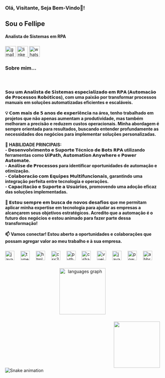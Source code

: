<!--
## Olá! Eu sou o Fellipe


**fellipeafonseca/fellipeafonseca** is a ✨ _special_ ✨ repository because its `README.md` (this file) appears on your GitHub profile.

Here are some ideas to get you started:
- 👯 I’m looking to collaborate on ...
- 🤔 I’m looking for help with ...
- 💬 Ask me about ...
- 📫 How to reach me: ...
- 😄 Pronouns: ...
- ⚡ Fun fact: ...


- Atualmente trabalhando com Automação de Processos em RPA (Robotic Process Automation)
- Estudando ferramentas de automação, técnicas de liderança e frameworks de programação.  
<div align="center">
  <a href="https://github.com/fellipeafonseca">
  <img height="180em" src="https://github-readme-stats.vercel.app/api?username=fellipeafonseca&show_icons=true&theme=dracula&include_all_commits=true&count_private=true"/>
  <img height="180em" src="https://github-readme-stats.vercel.app/api/top-langs/?username=fellipeafonseca&layout=compact&langs_count=7&theme=dracula"/>
</div>

<div style="display: inline_block"><br>
  <img align="center" alt="Fellipe-Csharp" height="30" width="40" src="https://raw.githubusercontent.com/devicons/devicon/master/icons/csharp/csharp-original.svg">
  <img align="center" alt="Fellipe-Js" height="30" width="40" src="https://cdn.jsdelivr.net/gh/devicons/devicon/icons/java/java-original-wordmark.svg">
  <img align="center" alt="Fellipe-Js" height="30" width="40" src="https://raw.githubusercontent.com/devicons/devicon/master/icons/javascript/javascript-plain.svg">
  <img align="center" alt="Fellipe-HTML" height="30" width="40" src="https://raw.githubusercontent.com/devicons/devicon/master/icons/html5/html5-original.svg">
   <img align="center" alt="Fellipe-Ts" height="30" width="40" src="https://raw.githubusercontent.com/devicons/devicon/master/icons/typescript/typescript-plain.svg">
  <img align="center" alt="Fellipe-Python" height="30" width="40" src="https://raw.githubusercontent.com/devicons/devicon/master/icons/python/python-original.svg">
</div>
  
   ##
 
<div> 
  <a href = "mailto:fellipefonseca76@gmail.com"><img src="https://img.shields.io/badge/-Gmail-%23333?style=for-the-badge&logo=gmail&logoColor=white" target="_blank"></a>
  <a href="https://www.linkedin.com/in/fellipe-fonseca/" target="_blank"><img src="https://img.shields.io/badge/-LinkedIn-%230077B5?style=for-the-badge&logo=linkedin&logoColor=white" target="_blank"></a> 
  -->



<h3 align="left">Olá, Visitante, Seja Bem-Vindo👋!</h3>

###

<h2 align="left">Sou o  Fellipe</h2>

<h4 align="left">Analista de Sistemas em RPA</h4>

###

<div align="left">
  <img src="https://img.shields.io/static/v1?message=Gmail&logo=gmail&label=&color=D14836&logoColor=white&labelColor=&style=for-the-badge" height="35" alt="gmail logo"  />
  <a href="www.linkedin.com/in/fellipe-fonseca" target="_blank">
    <img src="https://img.shields.io/static/v1?message=LinkedIn&logo=linkedin&label=&color=0077B5&logoColor=white&labelColor=&style=for-the-badge" height="35" alt="linkedin logo"  />
  </a>
  <img src="https://img.shields.io/static/v1?message=Whatsapp&logo=whatsapp&label=&color=25D366&logoColor=white&labelColor=&style=for-the-badge" height="35" alt="whatsapp logo"  />
</div>

###

<h3 align="left">Sobre mim...</h3>

###

<br clear="both">

<h4 align="left">𝗦𝗼𝘂 𝘂𝗺 𝗔𝗻𝗮𝗹𝗶𝘀𝘁𝗮 𝗱𝗲 𝗦𝗶𝘀𝘁𝗲𝗺𝗮𝘀 𝗲𝘀𝗽𝗲𝗰𝗶𝗮𝗹𝗶𝘇𝗮𝗱𝗼 𝗲𝗺 𝗥𝗣𝗔 (𝗔𝘂𝘁𝗼𝗺𝗮𝗰ã𝗼 𝗱𝗲 𝗣𝗿𝗼𝗰𝗲𝘀𝘀𝗼𝘀 𝗥𝗼𝗯ó𝘁𝗶𝗰𝗼𝘀), com uma paixão por transformar processos manuais em soluções automatizadas eficientes e escaláveis. <br><br>💡 𝗖𝗼𝗺 𝗺𝗮𝗶𝘀 𝗱𝗲 𝟱 𝗮𝗻𝗼𝘀 𝗱𝗲 𝗲𝘅𝗽𝗲𝗿𝗶ê𝗻𝗰𝗶𝗮 na área, tenho trabalhado em projetos que não apenas aumentam a produtividade, mas também melhoram a precisão e reduzem custos operacionais. Minha abordagem é sempre orientada para resultados, buscando entender profundamente as necessidades dos negócios para implementar soluções personalizadas.<br><br>🔧 HABILIDADE PRINCIPAIS:<br>- 𝗗𝗲𝘀𝗲𝗻𝘃𝗼𝗹𝘃𝗶𝗺𝗲𝗻𝘁𝗼 𝗲 𝗦𝘂𝗽𝗼𝗿𝘁𝗲 𝗧é𝗰𝗻𝗶𝗰𝗼 𝗱𝗲 𝗕𝗼𝘁𝘀 𝗥𝗣𝗔 utilizando ferramentas como 𝗨𝗶𝗣𝗮𝘁𝗵, 𝗔𝘂𝘁𝗼𝗺𝗮𝘁𝗶𝗼𝗻 𝗔𝗻𝘆𝘄𝗵𝗲𝗿𝗲 e 𝗣𝗼𝘄𝗲𝗿 𝗔𝘂𝘁𝗼𝗺𝗮𝘁𝗲.<br>- 𝗔𝗻á𝗹𝗶𝘀𝗲 𝗱𝗲 𝗣𝗿𝗼𝗰𝗲𝘀𝘀𝗼𝘀 para identificar oportunidades de automação e otimização.<br>- 𝗖𝗼𝗹𝗮𝗯𝗼𝗿𝗮𝗰ã𝗼 𝗰𝗼𝗺 𝗘𝗾𝘂𝗶𝗽𝗲𝘀 𝗠𝘂𝗹𝘁𝗶𝗳𝘂𝗻𝗰𝗶𝗼𝗻𝗮𝗶𝘀, garantindo uma integração perfeita entre tecnologia e operações.<br>- 𝗖𝗮𝗽𝗮𝗰𝗶𝘁𝗮𝗰ã𝗼 𝗲 𝗦𝘂𝗽𝗼𝗿𝘁𝗲 𝗮 𝗨𝘀𝘂á𝗿𝗶𝗼𝘀, promovendo uma adoção eficaz das soluções implementadas.<br><br>🌟 𝗘𝘀𝘁𝗼𝘂 𝘀𝗲𝗺𝗽𝗿𝗲 𝗲𝗺 𝗯𝘂𝘀𝗰𝗮 𝗱𝗲 𝗻𝗼𝘃𝗼𝘀 𝗱𝗲𝘀𝗮𝗳𝗶𝗼𝘀 que me permitam aplicar minha expertise em tecnologia para ajudar as empresas a alcançarem seus objetivos estratégicos. Acredito que a automação é o futuro dos negócios e estou animado para fazer parte dessa transformação!<br><br>📫 Vamos conectar! Estou aberto a oportunidades e colaborações que possam agregar valor ao meu trabalho e à sua empresa.</h4>

###

<div align="left">
  <img src="https://cdn.jsdelivr.net/gh/devicons/devicon/icons/javascript/javascript-original.svg" height="30" alt="javascript logo"  />
  <img width="12" />
  <img src="https://cdn.jsdelivr.net/gh/devicons/devicon/icons/typescript/typescript-original.svg" height="30" alt="typescript logo"  />
  <img width="12" />
  <img src="https://cdn.jsdelivr.net/gh/devicons/devicon/icons/html5/html5-original.svg" height="30" alt="html5 logo"  />
  <img width="12" />
  <img src="https://cdn.jsdelivr.net/gh/devicons/devicon/icons/css3/css3-original.svg" height="30" alt="css3 logo"  />
  <img width="12" />
  <img src="https://cdn.jsdelivr.net/gh/devicons/devicon/icons/python/python-original.svg" height="30" alt="python logo"  />
  <img width="12" />
  <img src="https://cdn.jsdelivr.net/gh/devicons/devicon/icons/csharp/csharp-original.svg" height="30" alt="csharp logo"  />
  <img width="12" />
  <img src="https://cdn.jsdelivr.net/gh/devicons/devicon/icons/vuejs/vuejs-original.svg" height="30" alt="vuejs logo"  />
  <img width="12" />
  <img src="https://cdn.jsdelivr.net/gh/devicons/devicon/icons/java/java-original.svg" height="30" alt="java logo"  />
  <img width="12" />
  <img src="https://skillicons.dev/icons?i=powershell" height="30" alt="powershell logo"  />
  <img width="12" />
  <img src="https://skillicons.dev/icons?i=bots" height="30" alt="abbrobotstudio logo"  />
</div>

###

<div align="center">
  <img src="https://github-readme-stats.vercel.app/api/top-langs?username=fellipeafonseca&locale=en&hide_title=false&layout=compact&card_width=320&langs_count=5&theme=dracula&hide_border=false&order=2" height="150" alt="languages graph"  />
</div>

###

<img align="right" height="150" src="https://i.imgflip.com/65efzo.gif"  />

###

<br clear="both">

<img src="https://raw.githubusercontent.com/fellipeafonseca/fellipeafonseca/output/snake.svg" alt="Snake animation" />

###
